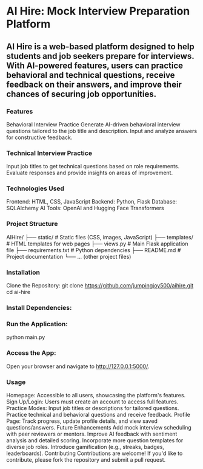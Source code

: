 # AI Hire: Mock Interview Preparation Platform

## AI Hire is a web-based platform designed to help students and job seekers prepare for interviews. With AI-powered features, users can practice behavioral and technical questions, receive feedback on their answers, and improve their chances of securing job opportunities.

### Features
Behavioral Interview Practice
Generate AI-driven behavioral interview questions tailored to the job title and description.
Input and analyze answers for constructive feedback.

### Technical Interview Practice
Input job titles to get technical questions based on role requirements.
Evaluate responses and provide insights on areas of improvement.

### Technologies Used
Frontend: HTML, CSS, JavaScript
Backend: Python, Flask
Database: SQLAlchemy
AI Tools: OpenAI and Hugging Face Transformers

### Project Structure

AIHire/
├── static/                # Static files (CSS, images, JavaScript)
├── templates/             # HTML templates for web pages
├── views.py               # Main Flask application file
├── requirements.txt       # Python dependencies
├── README.md              # Project documentation
└── ... (other project files)

### Installation
Clone the Repository:
git clone https://github.com/jumpingjoy500/aihire.git
cd ai-hire
  
### Install Dependencies:


### Run the Application:
python main.py 

### Access the App:
Open your browser and navigate to http://127.0.0.1:5000/.

### Usage
Homepage: Accessible to all users, showcasing the platform's features.
Sign Up/Login: Users must create an account to access full features.
Practice Modes:
Input job titles or descriptions for tailored questions.
Practice technical and behavioral questions and receive feedback.
Profile Page: Track progress, update profile details, and view saved questions/answers.
Future Enhancements
Add mock interview scheduling with peer reviewers or mentors.
Improve AI feedback with sentiment analysis and detailed scoring.
Incorporate more question templates for diverse job roles.
Introduce gamification (e.g., streaks, badges, leaderboards).
Contributing
Contributions are welcome! If you'd like to contribute, please fork the repository and submit a pull request.
